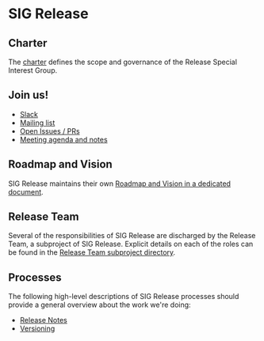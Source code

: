 # SIG Release

## Charter

The [charter] defines the scope and governance of the Release Special Interest Group.

## Join us!
- [Slack](https://kubernetes.slack.com/messages/sig-release)
- [Mailing list](https://groups.google.com/forum/#!forum/kubernetes-sig-release)
- [Open Issues / PRs](https://github.com/search?q=org%3Akubernetes+org%3Akubernetes-client+org%3Akubernetes-csi+org%3Akubernetes-incubator+org%3Akubernetes-retired+org%3Akubernetes-sigs+is%3Aopen+label%3Asig%2Frelease)
- [Meeting agenda and notes](https://docs.google.com/document/d/1Fu6HxXQu8wl6TwloGUEOXVzZ1rwZ72IAhglnaAMCPqA/edit)

## Roadmap and Vision

SIG Release maintains their own [Roadmap and Vision in a dedicated document](roadmap.md).

## Release Team

Several of the responsibilities of SIG Release are discharged by the Release Team, a subproject of SIG Release. Explicit details on each of the roles can be found in the [Release Team subproject directory][rt-directory].


[charter]: https://git.k8s.io/community/sig-release/charter.md
[rt-directory]: /release-team/README.md

## Processes

The following high-level descriptions of SIG Release processes should provide a
general overview about the work we're doing:

- [Release Notes](/release-engineering/release-notes.md)
- [Versioning](/release-engineering/versioning.md)
